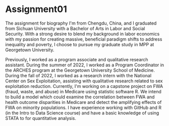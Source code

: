 # Assignment01
The assignment for biography
I'm from Chengdu, China, and I graduated from Sichuan University with a Bachelor of Arts in Labor and Social Security. With a strong desire to blend my background in labor economics with my passion for creating massive, beneficial paradigm shifts to address inequality and poverty, I choose to pursue my graduate study in MPP at Georgetown University.  

Previously, I worked as a program associate and qualitative research assistant. During the summer of 2022, I worked as a Program Coordinator in the ARCHES program at the Georgetown University School of Medicine. During the fall of 2022, I worked as a research intern with the National Center on Sex Exploitation, assisting with qualitative research related to sex exploitation reduction. Currently, I'm working on a capstone project on FWA (fraud, waste, and abuse) in Medicare using statistic software R. We intend to build a model which could examine the correlation between FWA and health outcome disparities in Medicare and detect the amplifying effects of FWA on minority populations. I have experience working with GitHub and R (in the Intro to Data Science course) and have a basic knowledge of using STATA to for quantitative analysis.
